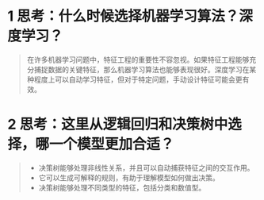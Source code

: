 # 1 思考：什么时候选择机器学习算法？深度学习？

> 在许多机器学习问题中，特征工程的重要性不容忽视。如果特征工程能够充分捕捉数据的关键特征，那么机器学习算法也能够表现很好。深度学习在某种程度上可以自动学习特征，但对于特定问题，手动设计特征可能会更有效。

# 2 思考：这里从逻辑回归和决策树中选择，哪一个模型更加合适？

> -   决策树能够处理非线性关系，并且可以自动捕获特征之间的交互作用。
> -   它可以生成可解释的规则，有助于理解模型如何做出决策。
> -   决策树能够处理不同类型的特征，包括分类和数值型。